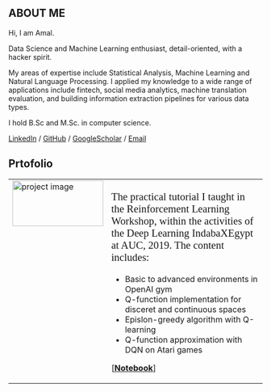 ## ABOUT ME

Hi, I am Amal.

Data Science and Machine Learning enthusiast, detail-oriented, with a hacker spirit. 

My areas of expertise include Statistical Analysis, Machine Learning and Natural Language Processing. I applied my knowledge to a wide range of applications include fintech, social media analytics, machine translation evaluation, and building information extraction pipelines for various data types.

I hold B.Sc  and M.Sc. in computer science.


[LinkedIn](https://www.linkedin.com/in/amalabdelsalam/) / [GitHub](https://github.com/AmalAbdelsalam/) / [GoogleScholar](https://scholar.google.com/citations?user=ajBCGXMAAAAJ&hl=en) / [Email](mailto:am.mahmoud@nu.edu.eg)

<!--- / [Twitter](https://twitter.com/AmalHalaby/) --->


## Prtofolio

<table style="width:100%;border:0px;border-spacing:0px;border-collapse:collapse;margin-right:auto;margin-left:auto;">
<tr>
<td style="width:25%;vertical-align:top;min-width:120px"> <img src="https://github.com/AmalAbdelsalam/profile/blob/gh-pages/res/thumbnails/indabaxegypt_logo.png" alt="project image" width="180" height="90"/> </td>
<td style="width:75%;vertical-align:top">
<p style="font-family: 'Bree Serif';font-size: 1.3em;"> The practical tutorial I taught in the Reinforcement Learning Workshop, within the activities of the Deep Learning IndabaXEgypt at AUC, 2019. The content includes:
<ul>
  <li> Basic to advanced environments in OpenAI gym </li>
  <li> Q-function implementation for disceret and continuous spaces </li>
  <li> Epislon-greedy algorithm with Q-learning </li>
  <li> Q-function approximation with DQN on Atari games </li>
</ul>
[<a href="https://github.com/AmalAbdelsalam/IndabaXEgypt-RL-Workshop-2019/blob/main/IndabaXEgypt_ReinforcementLearning_Practical.ipynb"><strong>Notebook</strong></a>]
</p> 
</td>
</tr>
</table>
